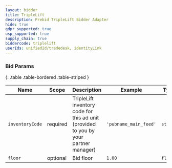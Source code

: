 ```yaml
---
layout: bidder
title: TripleLift
description: Prebid TripleLift Bidder Adapter
hide: true
gdpr_supported: true
usp_supported: true
supply_chain: true
biddercode: triplelift
userIds: unifiedId/tradedesk, identityLink
---
```


### Bid Params

{: .table .table-bordered .table-striped }

| Name            | Scope    | Description                                                                          | Example               | Type     |
|-----------------|----------|--------------------------------------------------------------------------------------|-----------------------|----------|
| `inventoryCode` | required | TripleLift inventory code for this ad unit (provided to you by your partner manager) | `'pubname_main_feed'` | `string` |
| `floor`         | optional | Bid floor                                                                            | `1.00`                | `float`  |
